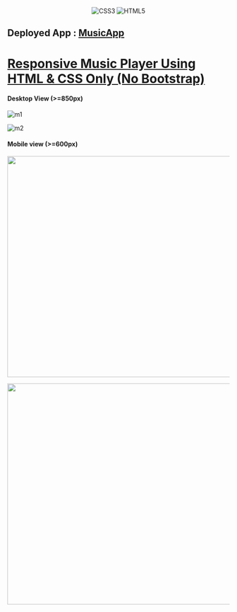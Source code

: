  <div align="center">
 
  ![CSS3](https://img.shields.io/badge/css3-%231572B6.svg?style=for-the-badge&logo=css3&logoColor=white)
  ![HTML5](https://img.shields.io/badge/html5-%23E34F26.svg?style=for-the-badge&logo=html5&logoColor=white)
 
 </div>

<h2> Deployed App : <a href="https://music-clone-deepak.netlify.app/">MusicApp</a></h2>
<h1><u>Responsive Music Player Using HTML & CSS Only (No Bootstrap)</u></h1>

<h4>Desktop View (>=850px)</h4>

![m1](https://user-images.githubusercontent.com/108725514/193111716-b8503049-cf78-4044-9506-18586f58070a.png)

![m2](https://user-images.githubusercontent.com/108725514/193112267-0636a347-0fe5-4027-ab83-3f60467a70c7.png)

<h4>Mobile view (>=600px)</h4>

<p align="center"><img src="https://user-images.githubusercontent.com/108725514/193113054-ae5a3d51-fd09-4b39-afd9-ce504bcc146f.png" width="600px" height="500px" ></p>

<p align="center"><img src="https://user-images.githubusercontent.com/108725514/193113087-cc484d5c-990f-4cc0-8fe8-1642bcb2b712.png" width="600px" height="500px" ></p>


